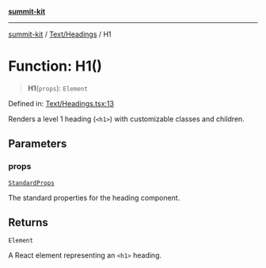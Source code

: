 [**summit-kit**](../../../README.md)

***

[summit-kit](../../../README.md) / [Text/Headings](../README.md) / H1

# Function: H1()

> **H1**(`props`): `Element`

Defined in: [Text/Headings.tsx:13](https://github.com/andrewgremlich/summit-kit/blob/0bfa11d7cd78adc4fe850151af656319efb5e059/src/react/Text/Headings.tsx#L13)

Renders a level 1 heading (`<h1>`) with customizable classes and children.

## Parameters

### props

[`StandardProps`](../../../Types/general/type-aliases/StandardProps.md)

The standard properties for the heading component.

## Returns

`Element`

A React element representing an `<h1>` heading.
